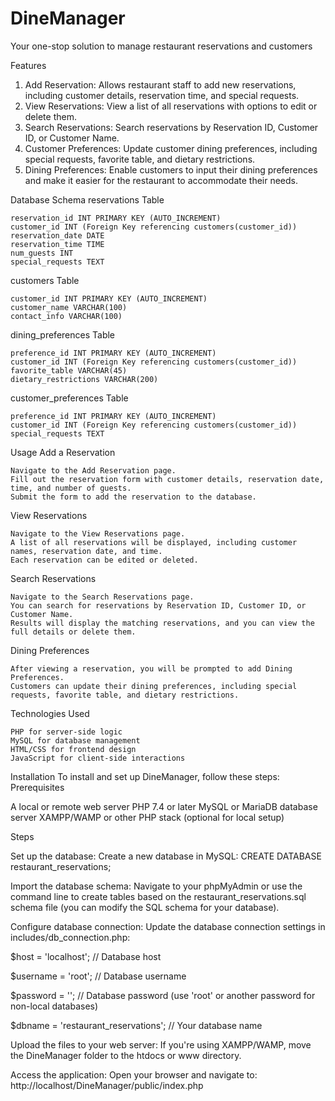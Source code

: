 # DineManager
Your one-stop solution to manage restaurant reservations and customers

Features
1. Add Reservation: Allows restaurant staff to add new reservations, including customer details, reservation time, and special requests.
2. View Reservations: View a list of all reservations with options to edit or delete them.
3. Search Reservations: Search reservations by Reservation ID, Customer ID, or Customer Name.
4. Customer Preferences: Update customer dining preferences, including special requests, favorite table, and dietary restrictions.
5. Dining Preferences: Enable customers to input their dining preferences and make it easier for the restaurant to accommodate their needs.

Database Schema
reservations Table

    reservation_id INT PRIMARY KEY (AUTO_INCREMENT)
    customer_id INT (Foreign Key referencing customers(customer_id))
    reservation_date DATE
    reservation_time TIME
    num_guests INT
    special_requests TEXT

customers Table

    customer_id INT PRIMARY KEY (AUTO_INCREMENT)
    customer_name VARCHAR(100)
    contact_info VARCHAR(100)

dining_preferences Table

    preference_id INT PRIMARY KEY (AUTO_INCREMENT)
    customer_id INT (Foreign Key referencing customers(customer_id))
    favorite_table VARCHAR(45)
    dietary_restrictions VARCHAR(200)

customer_preferences Table

    preference_id INT PRIMARY KEY (AUTO_INCREMENT)
    customer_id INT (Foreign Key referencing customers(customer_id))
    special_requests TEXT

Usage
Add a Reservation

    Navigate to the Add Reservation page.
    Fill out the reservation form with customer details, reservation date, time, and number of guests.
    Submit the form to add the reservation to the database.

View Reservations

    Navigate to the View Reservations page.
    A list of all reservations will be displayed, including customer names, reservation date, and time.
    Each reservation can be edited or deleted.

Search Reservations

    Navigate to the Search Reservations page.
    You can search for reservations by Reservation ID, Customer ID, or Customer Name.
    Results will display the matching reservations, and you can view the full details or delete them.

Dining Preferences

    After viewing a reservation, you will be prompted to add Dining Preferences.
    Customers can update their dining preferences, including special requests, favorite table, and dietary restrictions.

Technologies Used

    PHP for server-side logic
    MySQL for database management
    HTML/CSS for frontend design
    JavaScript for client-side interactions
























Installation
To install and set up DineManager, follow these steps:
Prerequisites

A local or remote web server 
PHP 7.4 or later
MySQL or MariaDB database server
XAMPP/WAMP or other PHP stack (optional for local setup)

Steps

Set up the database:
Create a new database in MySQL:
CREATE DATABASE restaurant_reservations;

Import the database schema:
Navigate to your phpMyAdmin or use the command line to create tables based on the restaurant_reservations.sql schema file (you can modify the SQL schema for your database).

Configure database connection:
Update the database connection settings in includes/db_connection.php:

$host = 'localhost'; // Database host

$username = 'root'; // Database username

$password = ''; // Database password (use 'root' or another password for non-local databases)

$dbname = 'restaurant_reservations'; // Your database name

Upload the files to your web server:
If you're using XAMPP/WAMP, move the DineManager folder to the htdocs or www directory.

Access the application:
Open your browser and navigate to:
http://localhost/DineManager/public/index.php    
